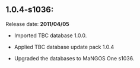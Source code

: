 1.0.4-s1036:
-----------
Release date: **2011/04/05**

* Imported TBC database 1.0.0.

* Applied TBC database update pack 1.0.4

* Upgraded the databases to MaNGOS One s1036.
